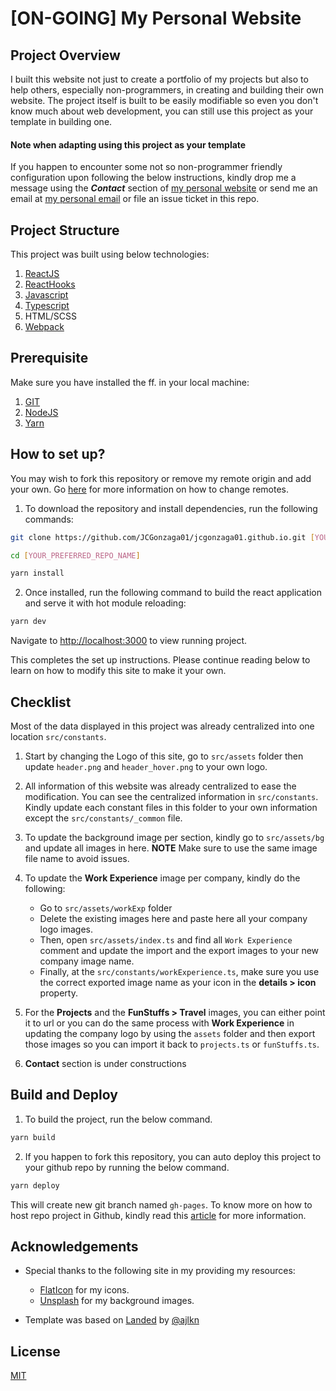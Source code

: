 # [ON-GOING] My Personal Website

## Project Overview

I built this website not just to create a portfolio of my projects but also to help others, especially non-programmers, in creating and building their own website. The project itself is built to be easily modifiable so even you don't know much about web development, you can still use this project as your template in building one.

#### Note when adapting using this project as your template

If you happen to encounter some not so non-programmer friendly configuration upon following the below instructions, kindly drop me a message using the **_Contact_** section of [my personal website](https://jcgonzaga01.github.io/) or send me an email at [my personal email](mailto:gonzaga.jc1993@gmail.com) or file an issue ticket in this repo.

## Project Structure

This project was built using below technologies:

1.  [ReactJS](https://reactjs.org/)
2.  [ReactHooks](https://reactjs.org/docs/hooks-intro.html)
3.  [Javascript](https://developer.mozilla.org/en-US/docs/Web/JavaScript)
4.  [Typescript](https://www.typescriptlang.org/)
5.  HTML/SCSS
6.  [Webpack](https://webpack.js.org/)

## Prerequisite

Make sure you have installed the ff. in your local machine:

1.  [GIT](https://git-scm.com/book/en/v2/Getting-Started-Installing-Git)
2.  [NodeJS](https://nodejs.org/en/download/)
3.  [Yarn](https://classic.yarnpkg.com/en/docs/install/#mac-stable)

## How to set up?

You may wish to fork this repository or remove my remote origin and add your own. Go [here](https://help.github.com/articles/changing-a-remote-s-url/) for more information on how to change remotes.

1.  To download the repository and install dependencies, run the following commands:

```bash
git clone https://github.com/JCGonzaga01/jcgonzaga01.github.io.git [YOUR_PREFERRED_REPO_NAME]

cd [YOUR_PREFERRED_REPO_NAME]

yarn install
```

2. Once installed, run the following command to build the react application and serve it with hot module reloading:

```bash
yarn dev
```

Navigate to [http://localhost:3000](http://localhost:3000) to view running project.

This completes the set up instructions. Please continue reading below to learn on how to modify this site to make it your own.

## Checklist

Most of the data displayed in this project was already centralized into one location `src/constants`.

1. Start by changing the Logo of this site, go to `src/assets` folder then update `header.png` and `header_hover.png` to your own logo.

2. All information of this website was already centralized to ease the modification. You can see the centralized information in `src/constants`. Kindly update each constant files in this folder to your own information except the `src/constants/_common` file.

3. To update the background image per section, kindly go to `src/assets/bg` and update all images in here. **NOTE** Make sure to use the same image file name to avoid issues.

4. To update the **Work Experience** image per company, kindly do the following:

   - Go to `src/assets/workExp` folder
   - Delete the existing images here and paste here all your company logo images.
   - Then, open `src/assets/index.ts` and find all `Work Experience` comment and update the import and the export images to your new company image name.
   - Finally, at the `src/constants/workExperience.ts`, make sure you use the correct exported image name as your icon in the **details > icon** property.

5. For the **Projects** and the **FunStuffs > Travel** images, you can either point it to url or you can do the same process with **Work Experience** in updating the company logo by using the `assets` folder and then export those images so you can import it back to `projects.ts` or `funStuffs.ts`.

6. **Contact** section is under constructions

## Build and Deploy

1. To build the project, run the below command.

```bash
yarn build
```

2. If you happen to fork this repository, you can auto deploy this project to your github repo by running the below command.

```bash
yarn deploy
```

This will create new git branch named `gh-pages`.
To know more on how to host repo project in Github, kindly read this [article](https://docs.github.com/en/free-pro-team@latest/github/working-with-github-pages/configuring-a-publishing-source-for-your-github-pages-site) for more information.

## Acknowledgements

- Special thanks to the following site in my providing my resources:

  - [FlatIcon](https://www.flaticon.com/) for my icons.
  - [Unsplash](https://unsplash.com/) for my background images.

- Template was based on [Landed](https://html5up.net/landed) by [@ajlkn](https://github.com/ajlkn)

## License

[MIT](https://github.com/JCGonzaga01/jcgonzaga01.github.io/blob/master/LICENSE)
